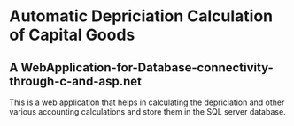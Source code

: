 # Automatic Depriciation Calculation of Capital Goods
## A WebApplication-for-Database-connectivity-through-c-and-asp.net

This is a web application that helps in calculating the depriciation and other various accounting calculations and store them in the SQL server database.

